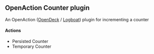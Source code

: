 ## OpenAction Counter plugin

An OpenAction ([OpenDeck](https://github.com/nekename/OpenDeck) / [Logboat](https://logboat.rivul.us)) plugin for incrementing a counter

#### Actions

- Persisted Counter
- Temporary Counter
